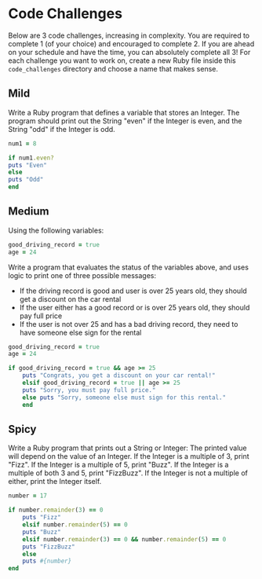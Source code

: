 # Code Challenges

Below are 3 code challenges, increasing in complexity. You are required to complete 1 (of your choice) and encouraged to complete 2. If you are ahead on your schedule and have the time, you can absolutely complete all 3! For each challenge you want to work on, create a new Ruby file inside this `code_challenges` directory and choose a name that makes sense.

## Mild

Write a Ruby program that defines a variable that stores an Integer. The program should print out the String "even" if the Integer is even, and the String "odd" if the Integer is odd.

```ruby
num1 = 8

if num1.even?
puts "Even"
else
puts "Odd"
end
```

## Medium

Using the following variables:
```ruby
good_driving_record = true
age = 24
``` 
Write a program that evaluates the status of the variables above, and uses logic to print one of three possible messages:
- If the driving record is good and user is over 25 years old, they should get a discount on the car rental
- If the user either has a good record or is over 25 years old, they should pay full price
- If the user is not over 25 and has a bad driving record, they need to have someone else sign for the rental

```ruby
good_driving_record = true
age = 24

if good_driving_record = true && age >= 25
    puts "Congrats, you get a discount on your car rental!"
    elsif good_driving_record = true || age >= 25
    puts "Sorry, you must pay full price."
    else puts "Sorry, someone else must sign for this rental."
    end
```
## Spicy

Write a Ruby program that prints out a String or Integer: The printed value will depend on the value of an Integer. If the Integer is a multiple of 3, print "Fizz". If the Integer is a multiple of 5, print "Buzz". If the Integer is a multiple of both 3 and 5, print "FizzBuzz". If the Integer is not a multiple of either, print the Integer itself.

```ruby
number = 17

if number.remainder(3) == 0
    puts "Fizz"
    elsif number.remainder(5) == 0
    puts "Buzz"
    elsif number.remainder(3) == 0 && number.remainder(5) == 0
    puts "FizzBuzz"
    else
    puts #{number}
end

```